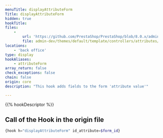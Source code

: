 ```yaml
---
menuTitle: displayAttributeForm
Title: displayAttributeForm
hidden: true
hookTitle: 
files:
    -
        url: 'https://github.com/PrestaShop/PrestaShop/blob/8.0.x/admin-dev/themes/default/template/controllers/attributes/helpers/form/form.tpl'
        file: admin-dev/themes/default/template/controllers/attributes/helpers/form/form.tpl
locations:
    - 'back office'
type: display
hookAliases:
    - attributeForm
array_return: false
check_exceptions: false
chain: false
origin: core
description: "This hook adds fields to the form 'attribute value'"

---
```


{{% hookDescriptor %}}

## Call of the Hook in the origin file

```php
{hook h="displayAttributeForm" id_attribute=$form_id}
```
